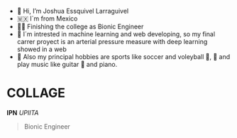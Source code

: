 - 👋 Hi, I’m Joshua Essquivel Larraguivel
- 🇲🇽 I´m from Mexico
- 🧑‍🎓 Finishing the college as Bionic Engineer
- 🤖 I´m intrested in machine learning and web developing, so my final carrer proyect is an arterial pressure measure with deep learning showed in a web
- 🏅 Also my principal hobbies are sports like soccer and voleyball 🏐, 🎵 and play music like guitar 🎸 and piano.

# COLLAGE
**IPN**
*UPIITA*
>Bionic Engineer
